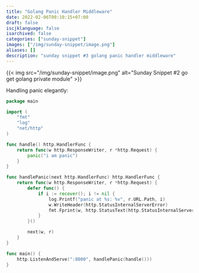 ```yaml
---
title: "Golang Panic Handler Middleware"
date: 2022-02-06T00:10:15+07:00
draft: false 
iscjklanguage: false
isarchived: false
categories: ["sunday-snippet"]
images: ["/img/sunday-snippet/image.png"]
aliases: []
description: "sunday snippet #3 golang panic handler middleware"
---
```


{{< img src="/img/sunday-snippet/image.png" alt="Sunday Snippet #2 go get golang private module" >}}

Handling panic elegantly:

```go {hl_lines=["15-27"]}
package main

import (
	"fmt"
	"log"
	"net/http"
)

func handle() http.HandlerFunc {
	return func(w http.ResponseWriter, r *http.Request) {
		panic("i am panic")
	}
}

func handlePanic(next http.HandlerFunc) http.HandlerFunc {
	return func(w http.ResponseWriter, r *http.Request) {
		defer func() {
			if i := recover(); i != nil {
				log.Printf("panic at %s: %v", r.URL.Path, i)
				w.WriteHeader(http.StatusInternalServerError)
				fmt.Fprint(w, http.StatusText(http.StatusInternalServerError))
			}
		}()

		next(w, r)
	}
}

func main() {
	http.ListenAndServe(":8000", handlePanic(handle()))
}
```
